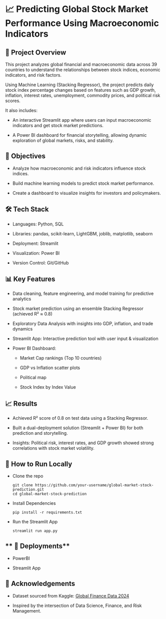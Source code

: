 # **📈 Predicting Global Stock Market Performance Using Macroeconomic Indicators**

## 📌 **Project Overview**

This project analyzes global financial and macroeconomic data across 39 countries to understand the relationships between stock indices, economic indicators, and risk factors.

Using Machine Learning (Stacking Regressor), the project predicts daily stock index percentage changes based on features such as GDP growth, inflation, interest rates, unemployment, commodity prices, and political risk scores.

It also includes:

* An interactive Streamlit app where users can input macroeconomic indicators and get stock market predictions.

* A Power BI dashboard for financial storytelling, allowing dynamic exploration of global markets, risks, and stability.

## 🔎 **Objectives**

 * Analyze how macroeconomic and risk indicators influence stock indices.

* Build machine learning models to predict stock market performance.

* Create a dashboard to visualize insights for investors and policymakers.

## **🛠️ Tech Stack**

* Languages: Python, SQL

* Libraries: pandas, scikit-learn, LightGBM, joblib, matplotlib, seaborn

* Deployment: Streamlit

* Visualization: Power BI

* Version Control: Git/GitHub

## **📊 Key Features**

* Data cleaning, feature engineering, and model training for predictive analytics

* Stock market prediction using an ensemble Stacking Regressor (achieved R² ≈ 0.8)

* Exploratory Data Analysis with insights into GDP, inflation, and trade dynamics

* Streamlit App: Interactive prediction tool with user input & visualization

* Power BI Dashboard:

   * Market Cap rankings (Top 10 countries)

   * GDP vs Inflation scatter plots

   * Political map

   * Stock Index by Index Value

## **📈 Results**

* Achieved R² score of 0.8 on test data using a Stacking Regressor.

* Built a dual-deployment solution (Streamlit + Power BI) for both prediction and storytelling.

* Insights: Political risk, interest rates, and GDP growth showed strong correlations with stock market volatility.

## **🚀 How to Run Locally**
* Clone the repo
  ```
  git clone https://github.com/your-username/global-market-stock-prediction.git
  cd global-market-stock-prediction
  ```
* Install Dependencies
  ```
  pip install -r requirements.txt
  ```
* Run the Streamlit App
  ```
  streamlit run app.py
  ```

## ** 🚀 Deployments**
* PowerBI
  
* Streamlit App

  
## **🙌 Acknowledgements**

* Dataset sourced from Kaggle: [Global Finance Data 2024](https://www.kaggle.com/datasets/imaadmahmood/global-finance-and-economic-indicators-dataset-2024)

* Inspired by the intersection of Data Science, Finance, and Risk Management.
